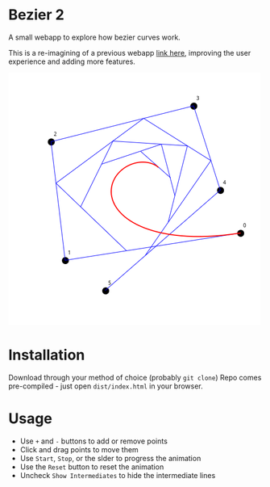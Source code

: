 # Bezier 2

A small webapp to explore how bezier curves work.

This is a re-imagining of a previous webapp [link here](https://github.com/piman51277/Bezier), improving the user experience and adding more features.

![Image of Bezier 2](/media/canvas.png)

# Installation

Download through your method of choice (probably `git clone`)
Repo comes pre-compiled - just open `dist/index.html` in your browser.

# Usage

- Use `+` and `-` buttons to add or remove points
- Click and drag points to move them
- Use `Start`, `Stop`, or the slder to progress the animation
- Use the `Reset` button to reset the animation
- Uncheck `Show Intermediates` to hide the intermediate lines
